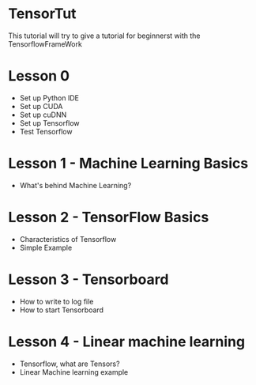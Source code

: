 # TensorTut
This tutorial will try to give a tutorial for beginnerst with the TensorflowFrameWork


# Lesson 0

- Set up Python IDE
- Set up CUDA
- Set up cuDNN
- Set up Tensorflow
- Test Tensorflow

# Lesson 1 - Machine Learning Basics

- What's behind Machine Learning?


# Lesson 2 - TensorFlow Basics

- Characteristics of Tensorflow
- Simple Example


# Lesson 3 - Tensorboard

- How to write to log file
- How to start Tensorboard

# Lesson 4 - Linear machine learning

- Tensorflow, what are Tensors?
- Linear Machine learning example